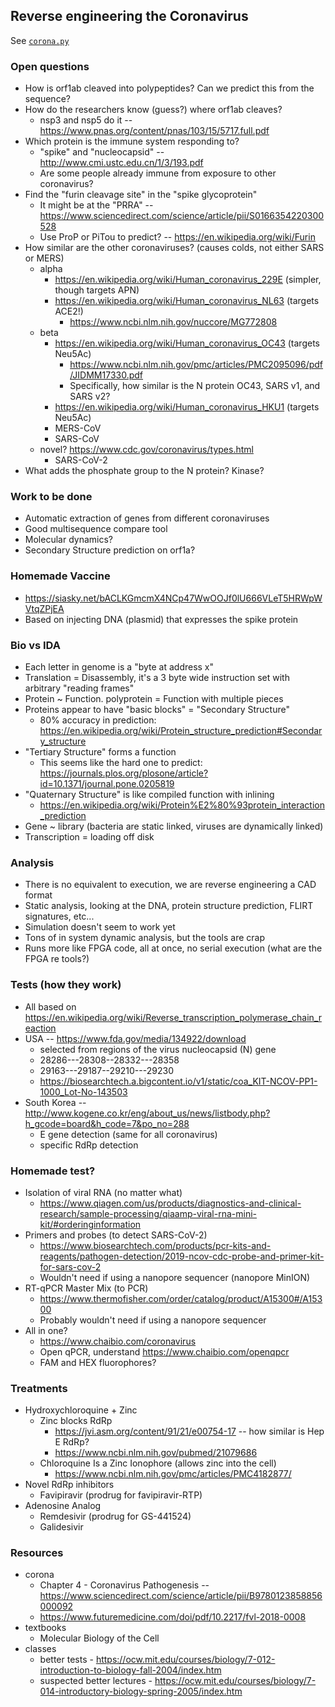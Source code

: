 ## Reverse engineering the Coronavirus

See [`corona.py`](corona.py)

### Open questions
- How is orf1ab cleaved into polypeptides? Can we predict this from the sequence?
- How do the researchers know (guess?) where orf1ab cleaves?
  - nsp3 and nsp5 do it -- https://www.pnas.org/content/pnas/103/15/5717.full.pdf
- Which protein is the immune system responding to?
  - "spike" and "nucleocapsid" -- http://www.cmi.ustc.edu.cn/1/3/193.pdf
  - Are some people already immune from exposure to other coronavirus?
- Find the "furin cleavage site" in the "spike glycoprotein"
  - It might be at the "PRRA" -- https://www.sciencedirect.com/science/article/pii/S0166354220300528
  - Use ProP or PiTou to predict? -- https://en.wikipedia.org/wiki/Furin
- How similar are the other coronaviruses? (causes colds, not either SARS or MERS)
  - alpha
    - https://en.wikipedia.org/wiki/Human_coronavirus_229E (simpler, though targets APN)
    - https://en.wikipedia.org/wiki/Human_coronavirus_NL63 (targets ACE2!)
      - https://www.ncbi.nlm.nih.gov/nuccore/MG772808
  - beta
    - https://en.wikipedia.org/wiki/Human_coronavirus_OC43 (targets Neu5Ac)
      - https://www.ncbi.nlm.nih.gov/pmc/articles/PMC2095096/pdf/JIDMM17330.pdf
      - Specifically, how similar is the N protein OC43, SARS v1, and SARS v2?
    - https://en.wikipedia.org/wiki/Human_coronavirus_HKU1 (targets Neu5Ac)
    - MERS-CoV
    - SARS-CoV
  - novel? https://www.cdc.gov/coronavirus/types.html
    - SARS-CoV-2
- What adds the phosphate group to the N protein? Kinase?

### Work to be done
- Automatic extraction of genes from different coronaviruses
- Good multisequence compare tool
- Molecular dynamics?
- Secondary Structure prediction on orf1a?

### Homemade Vaccine
- https://siasky.net/bACLKGmcmX4NCp47WwOOJf0lU666VLeT5HRWpWVtqZPjEA
- Based on injecting DNA (plasmid) that expresses the spike protein

### Bio vs IDA
- Each letter in genome is a "byte at address x"
- Translation = Disassembly, it's a 3 byte wide instruction set with arbitrary "reading frames"
- Protein ~ Function. polyprotein = Function with multiple pieces
- Proteins appear to have "basic blocks" = "Secondary Structure"
  - 80% accuracy in prediction: https://en.wikipedia.org/wiki/Protein_structure_prediction#Secondary_structure
- "Tertiary Structure" forms a function
  - This seems like the hard one to predict: https://journals.plos.org/plosone/article?id=10.1371/journal.pone.0205819
- "Quaternary Structure" is like compiled function with inlining
  - https://en.wikipedia.org/wiki/Protein%E2%80%93protein_interaction_prediction
- Gene ~ library (bacteria are static linked, viruses are dynamically linked)
- Transcription = loading off disk

### Analysis
- There is no equivalent to execution, we are reverse engineering a CAD format
- Static analysis, looking at the DNA, protein structure prediction, FLIRT signatures, etc...
- Simulation doesn't seem to work yet
- Tons of in system dynamic analysis, but the tools are crap
- Runs more like FPGA code, all at once, no serial execution (what are the FPGA re tools?)

### Tests (how they work)
- All based on https://en.wikipedia.org/wiki/Reverse_transcription_polymerase_chain_reaction
- USA -- https://www.fda.gov/media/134922/download
  - selected from regions of the virus nucleocapsid (N) gene
  - 28286---28308--28332---28358
  - 29163---29187--29210---29230
  - https://biosearchtech.a.bigcontent.io/v1/static/coa_KIT-NCOV-PP1-1000_Lot-No-143503
- South Korea -- http://www.kogene.co.kr/eng/about_us/news/listbody.php?h_gcode=board&h_code=7&po_no=288
  - E gene detection (same for all coronavirus)
  - specific RdRp detection

### Homemade test?
- Isolation of viral RNA (no matter what)
  - https://www.qiagen.com/us/products/diagnostics-and-clinical-research/sample-processing/qiaamp-viral-rna-mini-kit/#orderinginformation
- Primers and probes (to detect SARS-CoV-2)
  - https://www.biosearchtech.com/products/pcr-kits-and-reagents/pathogen-detection/2019-ncov-cdc-probe-and-primer-kit-for-sars-cov-2
  - Wouldn't need if using a nanopore sequencer (nanopore MinION)
- RT-qPCR Master Mix (to PCR)
  - https://www.thermofisher.com/order/catalog/product/A15300#/A15300
  - Probably wouldn't need if using a nanopore sequencer
- All in one?
  - https://www.chaibio.com/coronavirus
  - Open qPCR, understand https://www.chaibio.com/openqpcr
  - FAM and HEX fluorophores?

### Treatments 
- Hydroxychloroquine + Zinc
  - Zinc blocks RdRp
    - https://jvi.asm.org/content/91/21/e00754-17 -- how similar is Hep E RdRp?
    - https://www.ncbi.nlm.nih.gov/pubmed/21079686
  - Chloroquine Is a Zinc Ionophore (allows zinc into the cell)
    - https://www.ncbi.nlm.nih.gov/pmc/articles/PMC4182877/
- Novel RdRp inhibitors
  - Favipiravir (prodrug for favipiravir-RTP)
- Adenosine Analog
  - Remdesivir (prodrug for GS-441524)
  - Galidesivir

### Resources
- corona
  - Chapter 4 - Coronavirus Pathogenesis -- https://www.sciencedirect.com/science/article/pii/B9780123858856000092
  - https://www.futuremedicine.com/doi/pdf/10.2217/fvl-2018-0008
- textbooks
  - Molecular Biology of the Cell
- classes 
  - better tests - https://ocw.mit.edu/courses/biology/7-012-introduction-to-biology-fall-2004/index.htm
  - suspected better lectures - https://ocw.mit.edu/courses/biology/7-014-introductory-biology-spring-2005/index.htm

